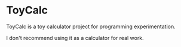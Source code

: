 # ToyCalc
ToyCalc is a toy calculator project for programming experimentation.

I don't recommend using it as a calculator for real work.
